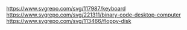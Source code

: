 https://www.svgrepo.com/svg/117987/keyboard
https://www.svgrepo.com/svg/221311/binary-code-desktop-computer
https://www.svgrepo.com/svg/113466/floppy-disk
